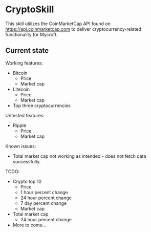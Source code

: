 # CryptoSkill

This skill utilizes the CoinMarketCap API found on https://api.coinmarketcap.com to deliver cryptocurrency-related functionality for Mycroft. 

## Current state

Working features:
 - Bitcoin
    * Price
    * Market cap
 - Litecoin
    * Price
    * Market cap
 - Top three cryptocurrencies
 
Untested features:
 - Ripple
    * Price
    * Market cap

Known issues:
- Total market cap not working as intended - does not fetch data successfully.

TODO:
 - Crypto top 10
    * Price
    * 1 hour percent change
    * 24 hour percent change
    * 7 day percent change
    * Market cap
 - Total market cap
    * 24 hour percent change
 - More to come...
